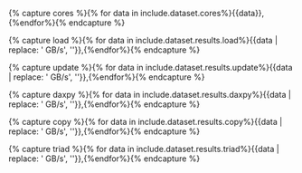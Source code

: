 {% capture cores %}{% for data in include.dataset.cores%}{{data}},{%endfor%}{% endcapture %}

{% capture load %}{% for data in include.dataset.results.load%}{{data | replace: ' GB/s', ''}},{%endfor%}{% endcapture %}

{% capture update %}{% for data in include.dataset.results.update%}{{data | replace: ' GB/s', ''}},{%endfor%}{% endcapture %}

{% capture daxpy %}{% for data in include.dataset.results.daxpy%}{{data | replace: ' GB/s', ''}},{%endfor%}{% endcapture %}

{% capture copy %}{% for data in include.dataset.results.copy%}{{data | replace: ' GB/s', ''}},{%endfor%}{% endcapture %}

{% capture triad %}{% for data in include.dataset.results.triad%}{{data | replace: ' GB/s', ''}},{%endfor%}{% endcapture %}

<script>
var trace_load = {
  type: "scatter",
  mode: "lines",
  x: [{{cores}}],
  y: [{{load}}],
  line: {color: 'orange'},
  name: "load"
};

var trace_update = {
  type: "scatter",
  mode: "lines",
  x: [{{cores}}],
  y: [{{update}}],
  line: {color: 'red'},
  name: "update"
};

var trace_daxpy = {
  type: "scatter",
  mode: "lines",
  x: [{{cores}}],
  y: [{{daxpy}}],
  line: {color: 'blue'},
  name: "daxpy"
};

var trace_copy = {
  type: "scatter",
  mode: "lines",
  x: [{{cores}}],
  y: [{{copy}}],
  line: {color: 'green'},
  name: "copy"
};

var trace_triad = {
  type: "scatter",
  mode: "lines",
  x: [{{cores}}],
  y: [{{triad}}],
  line: {color: 'yellow'},
  name: "triad"
};

var data = [trace_load,trace_update,trace_daxpy,trace_copy,trace_triad];

var layout = {
	title: '{{include.title}}',
	xaxis: {title: '{{include.xaxis}}',
          nticks: {{include.dataset.cores | last}}},
	yaxis: {title: '{{include.yaxis}}'},
};

var config = {locale: 'en'};
Plotly.newPlot({{include.div}}, data, layout, config);
</script>
